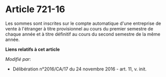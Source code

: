 # Article 721-16

Les sommes sont inscrites sur le compte automatique d'une entreprise de vente à l'étranger à titre provisionnel au cours du
premier semestre de chaque année et à titre définitif au cours du second semestre de la même année.

**Liens relatifs à cet article**

_Modifié par_:

  - Délibération n°2016/CA/17 du 24 novembre 2016 - art. 11, v. init.
